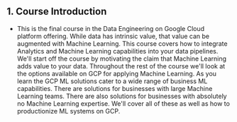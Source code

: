 ## 1. Course Introduction

* This is the final course in the Data Engineering on Google Cloud platform offering. While data has intrinsic value, that value can be augmented with Machine Learning. This course covers how to integrate Analytics and Machine Learning capabilities into your data pipelines. We'll start off the course by motivating the claim that Machine Learning adds value to your data. Throughout the rest of the course we'll look at the options available on GCP for applying Machine Learning. As you learn the GCP ML solutions cater to a wide range of business ML capabilities. There are solutions for businesses with large Machine Learning teams. There are also solutions for businesses with absolutely no Machine Learning expertise. We'll cover all of these as well as how to productionize ML systems on GCP.